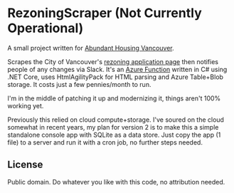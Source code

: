 # RezoningScraper (Not Currently Operational)

A small project written for [Abundant Housing Vancouver](http://www.abundanthousingvancouver.com).

Scrapes the City of Vancouver's [rezoning application page](http://rezoning.vancouver.ca/applications/) then notifies people of any changes via Slack. It's an [Azure Function](https://duckduckgo.com/?q=azure+function&t=ffab&ia=web) written in C# using .NET Core, uses HtmlAgilityPack for HTML parsing and Azure Table+Blob storage. It costs just a few pennies/month to run.

I'm in the middle of patching it up and modernizing it, things aren't 100% working yet.

Previously this relied on cloud compute+storage. I've soured on the cloud somewhat in recent years, my plan for version 2 is to make this a simple standalone console app with SQLite as a data store. Just copy the app (1 file) to a server and run it with a cron job, no further steps needed.

## License

Public domain. Do whatever you like with this code, no attribution needed.
